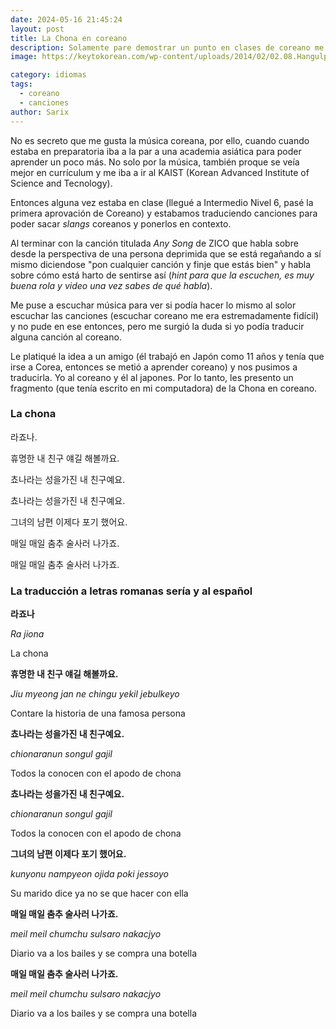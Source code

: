 ```yaml
---
date: 2024-05-16 21:45:24
layout: post
title: La Chona en coreano
description: Solamente pare demostrar un punto en clases de coreano me puse a traducir "La Chona" al coreano. 
image: https://keytokorean.com/wp-content/uploads/2014/02/02.08.Hangulposter-AboutLetters.jpg

category: idiomas
tags:
  - coreano
  - canciones
author: Sarix
---
```


No es secreto que me gusta la música coreana, por ello, cuando cuando estaba en preparatoria iba a la par a una academia asiática para poder aprender un poco más. No solo por la música, también proque se veía mejor en currículum y me iba a ir al KAIST (Korean Advanced Institute of Science and Tecnology). 

Entonces alguna vez estaba en clase (llegué a Intermedio Nivel 6, pasé la primera aprovación de Coreano) y estabamos traduciendo canciones para poder sacar *slangs* coreanos y ponerlos en contexto. 

Al terminar con la canción titulada *Any Song* de ZICO que habla sobre desde la perspectiva de una persona deprimida que se está regañando a sí mismo diciendose "pon cualquier canción y finje que estás bien" y habla sobre cómo está harto de sentirse así (*hint para que la escuchen, es muy buena rola y video una vez sabes de qué habla*). 

Me puse a escuchar música para ver si podía hacer lo mismo al solor escuchar las canciones (escuchar coreano me era estremadamente fidícil) y no pude en ese entonces, pero me surgió la duda si yo podía traducir alguna canción al coreano. 

Le platiqué la idea a un amigo (él trabajó en Japón como 11 años y tenía que irse a Corea, entonces se metió a aprender coreano) y nos pusimos a traducirla. Yo al coreano y él al japones. Por lo tanto, les presento un fragmento (que tenía escrito en mi computadora) de la Chona en coreano. 

### La chona 

라죠나.

휴명한 내 친구 얘길 해볼까요.

쵸나라는 성을가진 내 친구예요.

쵸나라는 성을가진 내 친구예요.

그녀의 남편 이제다 포기 했어요.

매일 매일 춤추 술사러 나가죠.

매일 매일 춤추 술사러 나가죠.


### La traducción a letras romanas sería y al español 

**라죠나**

*Ra jiona*

La chona

**휴명한 내 친구 얘길 해볼까요.**

*Jiu myeong jan ne chingu yekil jebulkeyo* 

Contare la historia de una famosa persona

**쵸나라는 성을가진 내 친구예요.**

*chionaranun songul gajil* 

Todos la conocen con el apodo de chona

**쵸나라는 성을가진 내 친구예요.**

*chionaranun songul gajil* 

Todos la conocen con el apodo de chona

**그녀의 남편 이제다 포기 했어요.**

*kunyonu nampyeon ojida poki jessoyo* 

Su marido dice ya no se que hacer con ella

**매일 매일 춤추 술사러 나가죠.**

*meil meil chumchu sulsaro nakacjyo*

Diario va a los bailes y se compra una botella

**매일 매일 춤추 술사러 나가죠.**

*meil meil chumchu sulsaro nakacjyo* 

Diario va a los bailes y se compra una botella



